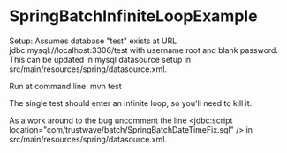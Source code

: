 # SpringBatchInfiniteLoopExample

Setup:
Assumes database "test" exists at URL jdbc:mysql://localhost:3306/test with username root and blank password.  
This can be updated in   mysql datasource setup in src/main/resources/spring/datasource.xml.

Run at command line:
mvn test

The single test should enter an infinite loop, so you'll need to kill it.

As a work around to the bug uncomment the line 
  <jdbc:script location="com/trustwave/batch/SpringBatchDateTimeFix.sql" /> 
in src/main/resources/spring/datasource.xml.
